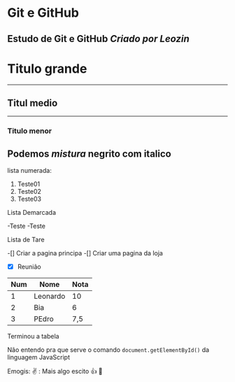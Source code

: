 
# Git e GitHub
Estudo de **Git e GitHub**
*Criado por Leozin*
---
# Titulo grande
***
## Titul  medio
---
### Titulo menor
 Podemos __*mistura*__ negrito com  italico
 ---
 lista numerada:
 1. Teste01
1. Teste02
1. Teste03

Lista Demarcada  

-Teste
-Teste

Lista de Tare

-[] Criar a pagina principa
-[] Criar uma pagina da loja
-[x] Reunião

Num | Nome |  Nota
---|---|---
1 | Leonardo | 10
2 | Bia | 6
3 | PEdro| 7,5

Terminou a tabela

Não entendo pra que serve o comando `document.getElementById()` da linguagem JavaScript

Emogis:
✌️ :  Mais algo escito
👍
🤙

